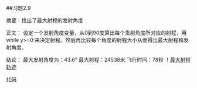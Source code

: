 ##习题2.9

摘要：找出了最大射程的发射角度

正文：
设定一个发射角度变量，从0到90度算出每个发射角度所对应的射程，用while y>=0:来决定射程。然后再比较每个角度的射程大小从而得出最大射程和发射角度。

结论：
最大发射角度为：43.6°
最大射程：24538米
飞行时间：78秒
！[最大射程轨迹](https://raw.githubusercontent.com/chenghuang2016/computationalphysics_N2013301020125/master/%E7%AC%AC%E5%85%AD%E6%AC%A1%E4%BD%9C%E4%B8%9A/Cannon.png)

[代码](https://github.com/chenghuang2016/computationalphysics_N2013301020125/blob/master/%E7%AC%AC%E5%85%AD%E6%AC%A1%E4%BD%9C%E4%B8%9A/trajectory.py)

